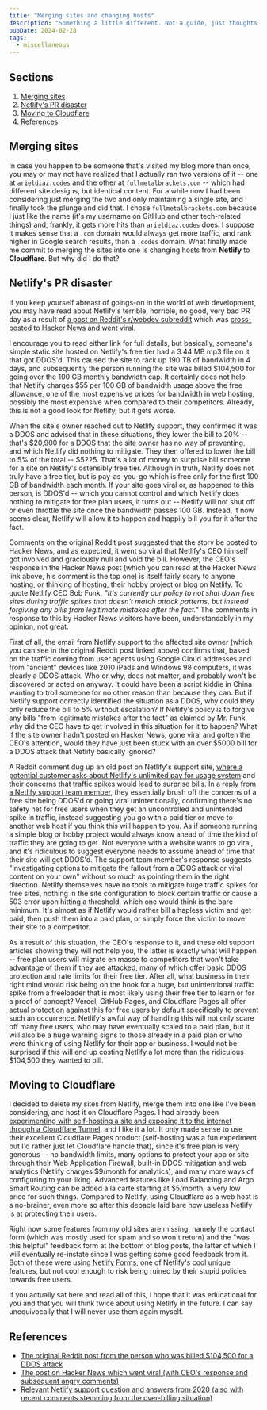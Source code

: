```yaml
---
title: "Merging sites and changing hosts"
description: "Something a little different. Not a guide, just thoughts and opinions about a recent controversy over Netlify, and a decision about the site I made as a result."
pubDate: 2024-02-28
tags:
  - miscellaneous
---
```


## Sections

1. [Merging sites](#merge)
2. [Netlify's PR disaster](#netlify)
3. [Moving to Cloudflare](#cloudflare)
4. [References](#ref)

<div id='merge' />

## Merging sites

In case you happen to be someone that's visited my blog more than once, you may or may not have realized that I actually ran two versions of it -- one at `arieldiaz.codes` and the other at `fullmetalbrackets.com` -- which had different site designs, but identical content. For a while now I had been considering just merging the two and only maintaining a single site, and I finally took the plunge and did that. I chose `fullmetalbrackets.com` because I just like the name (it's my username on GitHub and other tech-related things) and, frankly, it gets more hits than `arieldiaz.codes` does. I suppose it makes sense that a `.com` domain would always get more traffic, and rank higher in Google search results, than a `.codes` domain. What finally made me commit to merging the sites into one is changing hosts from **Netlify** to **Cloudflare**. But why did I do that?

<div id='netlify' />

## Netlify's PR disaster

If you keep yourself abreast of goings-on in the world of web development, you may have read about Netlify's terrible, horrible, no good, very bad PR day as a result of <a href="https://www.reddit.com/r/webdev/comments/1b14bty" target="_blank">a post on Reddit's r/webdev subreddit</a> which was <a href="https://news.ycombinator.com/item?id=39520776" target="_blank">cross-posted to Hacker News</a> and went viral.

I encourage you to read either link for full details, but basically, someone's simple static site hosted on Netlify's free tier had a 3.44 MB mp3 file on it that got DDOS'd. This caused the site to rack up 190 TB of bandwidth in 4 days, and subsequently the person running the site was billed $104,500 for going over the 100 GB monthly bandwidth cap. It certainly does not help that Netlify charges $55 per 100 GB of bandwidth usage above the free allowance, one of the most expensive prices for bandwidth in web hosting, possibly the most expensive when compared to their competitors. Already, this is not a good look for Netlify, but it gets worse.

When the site's owner reached out to Netlify support, they confirmed it was a DDOS and advised that in these situations, they lower the bill to 20% -- that's $20,900 for a DDOS that the site owner has no way of preventing, and which Netlify did nothing to mitigate. They then offered to lower the bill to 5% of the total -- $5225. That's a lot of money to surprise bill someone for a site on Netlify's ostensibly free tier. Although in truth, Netlify does not truly have a free tier, but is pay-as-you-go which is free only for the first 100 GB of bandwidth each month. If your site goes viral or, as happened to this person, is DDOS'd -- which you cannot control and which Netlify does nothing to mitigate for free plan users, it turns out -- Netlify will not shut off or even throttle the site once the bandwidth passes 100 GB. Instead, it now seems clear, Netlify will allow it to happen and happily bill you for it after the fact.

Comments on the original Reddit post suggested that the story be posted to Hacker News, and as expected, it went so viral that Netlify's CEO himself got involved and graciously null and void the bill. However, the CEO's response in the Hacker News post (which you can read at the Hacker News link above, his comment is the top one) is itself fairly scary to anyone hosting, or thinking of hosting, their hobby project or blog on Netlify. To quote Netlify CEO Bob Funk, _"It's currently our policy to not shut down free sites during traffic spikes that doesn't match attack patterns, but instead forgiving any bills from legitimate mistakes after the fact."_ The comments in response to this by Hacker News visitors have been, understandably in my opinion, not great.

First of all, the email from Netlify support to the affected site owner (which you can see in the original Reddit post linked above) confirms that, based on the traffic coming from user agents using Google Cloud addresses and from "ancient" devices like 2010 iPads and Windows 98 computers, it was clearly a DDOS attack. Who or why, does not matter, and probably won't be discovered or acted on anyway. It could have been a script kiddie in China wanting to troll someone for no other reason than because they can. But if Netlify support correctly identified the situation as a DDOS, why could they only reduce the bill to 5% without escalation? If Netlify's policy is to forgive any bills "from legitimate mistakes after the fact" as claimed by Mr. Funk, why did the CEO have to get involved in this situation for it to happen? What if the site owner hadn't posted on Hacker News, gone viral and gotten the CEO's attention, would they have just been stuck with an over $5000 bill for a DDOS attack that Netlify basically ignored?

A Reddit comment dug up an old post on Netlify's support site, <a href="https://answers.netlify.com/t/limit-bandwidth-to-avoid-high-billing-caused-by-ddos/13086" target="_blank">where a potential customer asks about Netlify's unlimited pay for usage system</a> and their concerns that traffic spikes would lead to surprise bills. In <a href="https://answers.netlify.com/t/limit-bandwidth-to-avoid-high-billing-caused-by-ddos/13086/5" target="_blank">a reply from a Netlify support team member</a>, they essentially brush off the concerns of a free site being DDOS'd or going viral unintentionally, confirming there's no safety net for free users when they get an uncontrolled and unintended spike in traffic, instead suggesting you go with a paid tier or move to another web host if you think this will happen to you. As if someone running a simple blog or hobby project would always know ahead of time the kind of traffic they are going to get. Not everyone with a website wants to go viral, and it's ridiculous to suggest everyone needs to assume ahead of time that their site will get DDOS'd. The support team member's response suggests "investigating options to mitigate the fallout from a DDOS attack or viral content on your own" without so much as pointing them in the right direction. Netlify themselves have no tools to mitigate huge traffic spikes for free sites, nothing in the site configuration to block certain traffic or cause a 503 error upon hitting a threshold, which one would think is the bare minimum. It's almost as if Netlify would rather bill a hapless victim and get paid, then push them into a paid plan, or simply force the victim to move their site to a competitor.

As a result of this situation, the CEO's response to it, and these old support articles showing they will not help you, the latter is exactly what will happen -- free plan users will migrate en masse to competitors that won't take advantage of them if they are attacked, many of which offer basic DDOS protection and rate limits for their free tier. After all, what business in their right mind would risk being on the hook for a huge, but unintentional traffic spike from a freeloader that is most likely using their free tier to learn or for a proof of concept? Vercel, GitHub Pages, and Cloudflare Pages all offer actual protection against this for free users by default specifically to prevent such an occurrence. Netlify's awful way of handling this will not only scare off many free users, who may have eventually scaled to a paid plan, but it will also be a huge warning signs to those already in a paid plan or who were thinking of using Netlify for their app or business. I would not be surprised if this will end up costing Netlify a lot more than the ridiculous $104,500 they wanted to bill.

<div id='cloudflare' />

## Moving to Cloudflare

I decided to delete my sites from Netlify, merge them into one like I've been considering, and host it on Cloudflare Pages. I had already been <a href="/blog/self-host-website-cloudflare-tunnel" target="_blank">experimenting with self-hosting a site and exposing it to the internet through a Cloudflare Tunnel</a>, and I like it a lot. It only made sense to use their excellent Cloudflare Pages product (self-hosting was a fun experiment but I'd rather just let Cloudflare handle that), since it's free plan is very generous -- no bandwidth limits, many options to protect your app or site through their Web Application Firewall, built-in DDOS mitigation and web analytics (Netlify charges $9/month for analytics), and many more ways of configuring to your liking. Advanced features like Load Balancing and Argo Smart Routing can be added a la carte starting at $5/month, a very low price for such things. Compared to Netlify, using Cloudflare as a web host is a no-brainer, even more so after this debacle laid bare how useless Netlify is at protecting their users.

Right now some features from my old sites are missing, namely the contact form (which was mostly used for spam and so won't return) and the "was this helpful" feedback form at the bottom of blog posts, the latter of which I will eventually re-instate since I was getting some good feedback from it. Both of these were using <a href="https://docs.netlify.com/forms/setup" target="_blank">Netlify Forms</a>, one of Netlify's cool unique features, but not cool enough to risk being ruined by their stupid policies towards free users.

If you actually sat here and read all of this, I hope that it was educational for you and that you will think twice about using Netlify in the future. I can say unequivocally that I will never use them again myself.

## References

- <a href="https://www.reddit.com/r/webdev/comments/1b14bty" target="_blank">The original Reddit post from the person who was billed $104,500 for a DDOS attack</a>
- <a href="https://news.ycombinator.com/item?id=39520776" target="_blank">The post on Hacker News which went viral (with CEO's response and subsequent angry comments)</a>
- <a href="https://answers.netlify.com/t/limit-bandwidth-to-avoid-high-billing-caused-by-ddos/13086" target="_blank">Relevant Netlify support question and answers from 2020 (also with recent comments stemming from the over-billing situation)</a>
